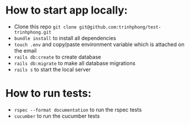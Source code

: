 # How to start app locally:

- Clone this repo `git clone git@github.com:trinhphong/test-trinhphong.git`
- `bundle install` to install all dependencies
- `touch .env` and copy/paste environment variable which is attached on the email
- `rails db:create` to create database
- `rails db:migrate` to make all database migrations
- `rails s` to start the local server

# How to run tests:

- `rspec --format documentation` to run the rspec tests
- `cucumber` to run the cucumber tests

